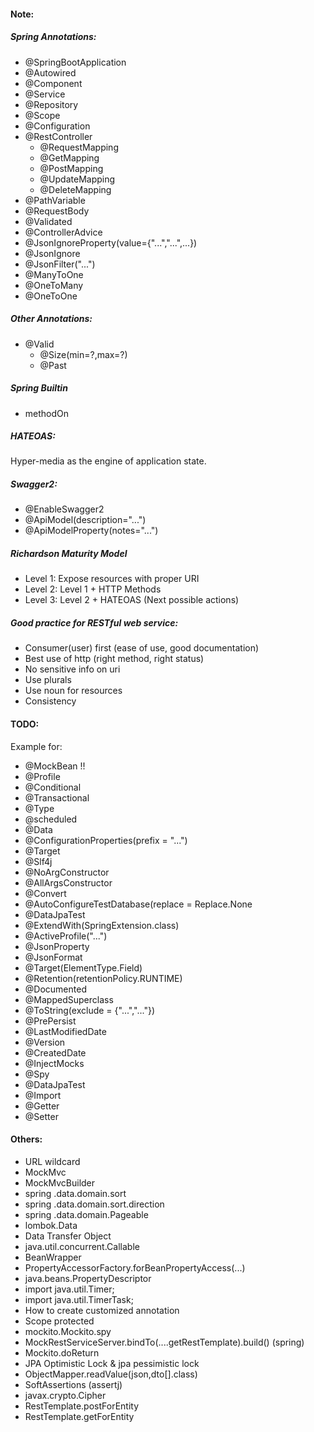 #### Note:
##### Spring Annotations:
- @SpringBootApplication
- @Autowired
- @Component
- @Service
- @Repository
- @Scope
- @Configuration
- @RestController
  - @RequestMapping
  - @GetMapping
  - @PostMapping
  - @UpdateMapping
  - @DeleteMapping
- @PathVariable
- @RequestBody
- @Validated
- @ControllerAdvice
- @JsonIgnoreProperty(value={"...","...",...})
- @JsonIgnore
- @JsonFilter("...")
- @ManyToOne
- @OneToMany
- @OneToOne

##### Other Annotations:
- @Valid
  - @Size(min=?,max=?)
  - @Past

##### Spring Builtin
- methodOn

##### HATEOAS:
Hyper-media as the engine of application state.

##### Swagger2:
- @EnableSwagger2
- @ApiModel(description="...")
- @ApiModelProperty(notes="...")

##### Richardson Maturity Model
- Level 1: Expose resources with proper URI
- Level 2: Level 1 + HTTP Methods
- Level 3: Level 2 + HATEOAS (Next possible actions)

##### Good practice for RESTful web service:
- Consumer(user) first (ease of use, good documentation)
- Best use of http (right method, right status)
- No sensitive info on uri
- Use plurals
- Use noun for resources
- Consistency

#### TODO:
Example for:
- @MockBean !!
- @Profile
- @Conditional
- @Transactional
- @Type
- @scheduled
- @Data
- @ConfigurationProperties(prefix = "...")
- @Target
- @Slf4j
- @NoArgConstructor
- @AllArgsConstructor
- @Convert
- @AutoConfigureTestDatabase(replace = Replace.None
- @DataJpaTest
- @ExtendWith(SpringExtension.class)
- @ActiveProfile("...")
- @JsonProperty
- @JsonFormat
- @Target(ElementType.Field)
- @Retention(retentionPolicy.RUNTIME)
- @Documented
- @MappedSuperclass
- @ToString(exclude = {"...","..."})
- @PrePersist
- @LastModifiedDate
- @Version
- @CreatedDate
- @InjectMocks
- @Spy
- @DataJpaTest
- @Import
- @Getter
- @Setter

#### Others:
- URL wildcard 
- MockMvc
- MockMvcBuilder
- spring   .data.domain.sort
- spring   .data.domain.sort.direction
- spring   .data.domain.Pageable
- lombok.Data
- Data Transfer Object
- java.util.concurrent.Callable
- BeanWrapper
- PropertyAccessorFactory.forBeanPropertyAccess(...)
- java.beans.PropertyDescriptor
- import java.util.Timer;
- import java.util.TimerTask;
- How to create customized annotation
- Scope protected
- mockito.Mockito.spy
- MockRestServiceServer.bindTo(....getRestTemplate).build() (spring)
- Mockito.doReturn
- JPA Optimistic Lock & jpa pessimistic lock
- ObjectMapper.readValue(json,dto[].class)
- SoftAssertions (assertj)
- javax.crypto.Cipher
- RestTemplate.postForEntity
- RestTemplate.getForEntity

